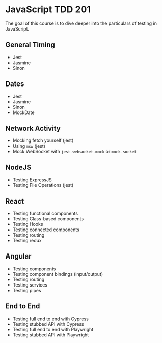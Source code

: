 # JavaScript TDD 201

The goal of this course is to dive deeper into the particulars of testing in JavaScript.

## General Timing

 - Jest
 - Jasmine
 - Sinon

## Dates

 - Jest
 - Jasmine
 - Sinon
 - MockDate

## Network Activity

 - Mocking fetch yourself (jest)
 - Using `msw` (jest)
 - Mock WebSocket with `jest-websocket-mock` or `mock-socket`

## NodeJS

 - Testing ExpressJS
 - Testing File Operations (jest)

## React

 - Testing functional components
 - Testing Class-based components
 - Testing Hooks
 - Testing connected components
 - Testing routing
 - Testing redux

## Angular

 - Testing components
 - Testing component bindings (input/output)
 - Testing routing
 - Testing services
 - Testing pipes

## End to End

 - Testing full end to end with Cypress
 - Testing stubbed API with Cypress
 - Testing full end to end with Playwright
 - Testing stubbed API with Playwright
